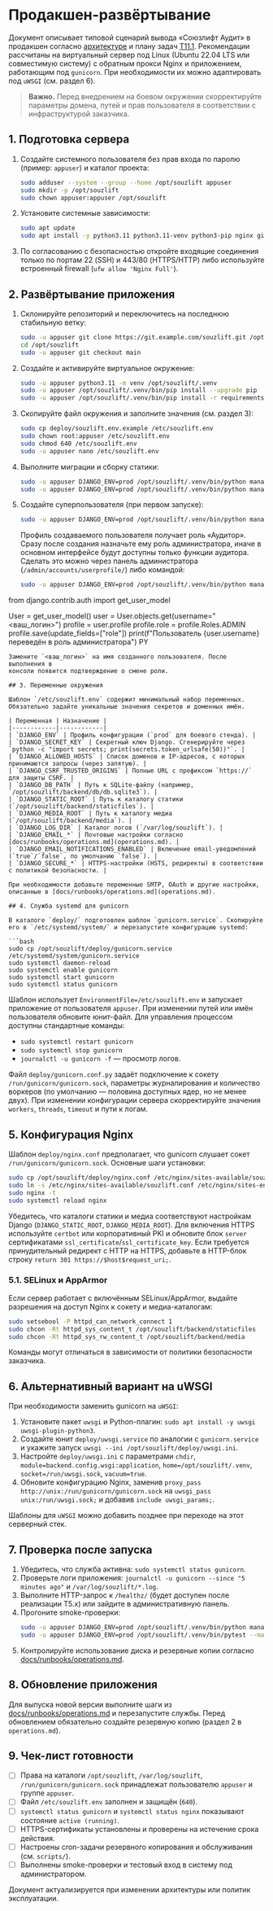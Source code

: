 # Продакшен-развёртывание

Документ описывает типовой сценарий вывода «Союзлифт Аудит» в продакшен согласно [архитектуре](../architecture/v1.md#12-%D1%80%D0%B0%D0%B7%D0%B2%D1%91%D1%80%D1%82%D1%8B%D0%B2%D0%B0%D0%BD%D0%B8%D0%B5-%D0%B8-%D0%BE%D0%B1%D1%81%D0%BB%D1%83%D0%B6%D0%B8%D0%B2%D0%B0%D0%BD%D0%B8%D0%B5) и плану задач [T11.1](../../AGENTS.md). Рекомендации рассчитаны на виртуальный сервер под Linux (Ubuntu 22.04 LTS или совместимую систему) с обратным прокси Nginx и приложением, работающим под `gunicorn`. При необходимости их можно адаптировать под `uWSGI` (см. раздел 6).

> **Важно.** Перед внедрением на боевом окружении скорректируйте параметры домена, путей и прав пользователя в соответствии с инфраструктурой заказчика.

## 1. Подготовка сервера

1. Создайте системного пользователя без прав входа по паролю (пример: `appuser`) и каталог проекта:
   ```bash
   sudo adduser --system --group --home /opt/souzlift appuser
   sudo mkdir -p /opt/souzlift
   sudo chown appuser:appuser /opt/souzlift
   ```
2. Установите системные зависимости:
   ```bash
   sudo apt update
   sudo apt install -y python3.11 python3.11-venv python3-pip nginx git sqlite3
   ```
3. По согласованию с безопасностью откройте входящие соединения только по портам 22 (SSH) и 443/80 (HTTPS/HTTP) либо используйте встроенный firewall (`ufw allow 'Nginx Full'`).

## 2. Развёртывание приложения

1. Склонируйте репозиторий и переключитесь на последнюю стабильную ветку:
   ```bash
   sudo -u appuser git clone https://git.example.com/souzlift.git /opt/souzlift
   cd /opt/souzlift
   sudo -u appuser git checkout main
   ```
2. Создайте и активируйте виртуальное окружение:
   ```bash
   sudo -u appuser python3.11 -m venv /opt/souzlift/.venv
   sudo -u appuser /opt/souzlift/.venv/bin/pip install --upgrade pip
   sudo -u appuser /opt/souzlift/.venv/bin/pip install -r requirements.txt
   ```
3. Скопируйте файл окружения и заполните значения (см. раздел 3):
   ```bash
   sudo cp deploy/souzlift.env.example /etc/souzlift.env
   sudo chown root:appuser /etc/souzlift.env
   sudo chmod 640 /etc/souzlift.env
   sudo -u appuser nano /etc/souzlift.env
   ```
4. Выполните миграции и сборку статики:
   ```bash
   sudo -u appuser DJANGO_ENV=prod /opt/souzlift/.venv/bin/python manage.py migrate
   sudo -u appuser DJANGO_ENV=prod /opt/souzlift/.venv/bin/python manage.py collectstatic --noinput
   ```
5. Создайте суперпользователя (при первом запуске):
   ```bash
   sudo -u appuser DJANGO_ENV=prod /opt/souzlift/.venv/bin/python manage.py createsuperuser
   ```
   Профиль создаваемого пользователя получает роль «Аудитор». Сразу после
   создания назначьте ему роль администратора, иначе в основном интерфейсе будут
   доступны только функции аудитора. Сделать это можно через панель
   администратора (`/admin/accounts/userprofile/`) либо командой:

   ```bash
   sudo -u appuser DJANGO_ENV=prod /opt/souzlift/.venv/bin/python manage.py shell <<'PY'
from django.contrib.auth import get_user_model

User = get_user_model()
user = User.objects.get(username="<ваш_логин>")
profile = user.profile
profile.role = profile.Roles.ADMIN
profile.save(update_fields=["role"])
print(f"Пользователь {user.username} переведён в роль администратора")
PY
   ```
   Замените `<ваш_логин>` на имя созданного пользователя. После выполнения в
   консоли появится подтверждение о смене роли.

## 3. Переменные окружения

Шаблон `/etc/souzlift.env` содержит минимальный набор переменных. Обязательно задайте уникальные значения секретов и доменных имён.

| Переменная | Назначение |
|------------|------------|
| `DJANGO_ENV` | Профиль конфигурации (`prod` для боевого стенда). |
| `DJANGO_SECRET_KEY` | Секретный ключ Django. Сгенерируйте через `python -c "import secrets; print(secrets.token_urlsafe(50))"`. |
| `DJANGO_ALLOWED_HOSTS` | Список доменов и IP-адресов, с которых принимаются запросы (через запятую). |
| `DJANGO_CSRF_TRUSTED_ORIGINS` | Полные URL с префиксом `https://` для защиты CSRF. |
| `DJANGO_DB_PATH` | Путь к SQLite-файлу (например, `/opt/souzlift/backend/db/db.sqlite3`). |
| `DJANGO_STATIC_ROOT` | Путь к каталогу статики (`/opt/souzlift/backend/staticfiles`). |
| `DJANGO_MEDIA_ROOT` | Путь к каталогу медиа (`/opt/souzlift/backend/media`). |
| `DJANGO_LOG_DIR` | Каталог логов (`/var/log/souzlift`). |
| `DJANGO_EMAIL_*` | Почтовые настройки согласно [docs/runbooks/operations.md](operations.md). |
| `DJANGO_EMAIL_NOTIFICATIONS_ENABLED` | Включение email-уведомлений (`true`/`false`, по умолчанию `false`). |
| `DJANGO_SECURE_*` | HTTPS-настройки (HSTS, редиректы) в соответствии с политикой безопасности. |

При необходимости добавьте переменные SMTP, OAuth и другие настройки, описанные в [docs/runbooks/operations.md](operations.md).

## 4. Служба systemd для gunicorn

В каталоге `deploy/` подготовлен шаблон `gunicorn.service`. Скопируйте его в `/etc/systemd/system/` и перезапустите конфигурацию systemd:

```bash
sudo cp /opt/souzlift/deploy/gunicorn.service /etc/systemd/system/gunicorn.service
sudo systemctl daemon-reload
sudo systemctl enable gunicorn
sudo systemctl start gunicorn
sudo systemctl status gunicorn
```

Шаблон использует `EnvironmentFile=/etc/souzlift.env` и запускает приложение от пользователя `appuser`. При изменении путей или имён пользователя обновите юнит-файл. Для управления процессом доступны стандартные команды:

- `sudo systemctl restart gunicorn`
- `sudo systemctl stop gunicorn`
- `journalctl -u gunicorn -f` — просмотр логов.

Файл `deploy/gunicorn.conf.py` задаёт подключение к сокету `/run/gunicorn/gunicorn.sock`, параметры журналирования и количество воркеров (по умолчанию — половина доступных ядер, но не менее двух). При изменении конфигурации сервера скорректируйте значения `workers`, `threads`, `timeout` и пути к логам.

## 5. Конфигурация Nginx

Шаблон `deploy/nginx.conf` предполагает, что gunicorn слушает сокет `/run/gunicorn/gunicorn.sock`. Основные шаги установки:

```bash
sudo cp /opt/souzlift/deploy/nginx.conf /etc/nginx/sites-available/souzlift.conf
sudo ln -s /etc/nginx/sites-available/souzlift.conf /etc/nginx/sites-enabled/souzlift.conf
sudo nginx -t
sudo systemctl reload nginx
```

Убедитесь, что каталоги статики и медиа соответствуют настройкам Django (`DJANGO_STATIC_ROOT`, `DJANGO_MEDIA_ROOT`). Для включения HTTPS используйте `certbot` или корпоративный PKI и обновите блок `server` сертификатами `ssl_certificate`/`ssl_certificate_key`.
Если требуется принудительный редирект с HTTP на HTTPS, добавьте в HTTP-блок строку `return 301 https://$host$request_uri;`.

### 5.1. SELinux и AppArmor

Если сервер работает с включённым SELinux/AppArmor, выдайте разрешения на доступ Nginx к сокету и медиа-каталогам:

```bash
sudo setsebool -P httpd_can_network_connect 1
sudo chcon -Rt httpd_sys_content_t /opt/souzlift/backend/staticfiles
sudo chcon -Rt httpd_sys_rw_content_t /opt/souzlift/backend/media
```

Команды могут отличаться в зависимости от политики безопасности заказчика.

## 6. Альтернативный вариант на uWSGI

При необходимости заменить gunicorn на `uWSGI`:

1. Установите пакет `uwsgi` и Python-плагин: `sudo apt install -y uwsgi uwsgi-plugin-python3`.
2. Создайте юнит `deploy/uwsgi.service` по аналогии с `gunicorn.service` и укажите запуск `uwsgi --ini /opt/souzlift/deploy/uwsgi.ini`.
3. Настройте `deploy/uwsgi.ini` с параметрами `chdir`, `module=backend.config.wsgi:application`, `home=/opt/souzlift/.venv`, `socket=/run/uwsgi.sock`, `vacuum=true`.
4. Обновите конфигурацию Nginx, заменив `proxy_pass http://unix:/run/gunicorn/gunicorn.sock` на `uwsgi_pass unix:/run/uwsgi.sock;` и добавив `include uwsgi_params;`.

Шаблоны для `uWSGI` можно добавить позднее при переходе на этот серверный стек.

## 7. Проверка после запуска

1. Убедитесь, что служба активна: `sudo systemctl status gunicorn`.
2. Проверьте логи приложения: `journalctl -u gunicorn --since "5 minutes ago"` и `/var/log/souzlift/*.log`.
3. Выполните HTTP-запрос к `/healthz/` (будет доступен после реализации T5.x) или зайдите в административную панель.
4. Прогоните smoke-проверки:
   ```bash
   sudo -u appuser DJANGO_ENV=prod /opt/souzlift/.venv/bin/python manage.py check
   sudo -u appuser DJANGO_ENV=prod /opt/souzlift/.venv/bin/pytest --maxfail=1 --disable-warnings
   ```
5. Контролируйте использование диска и резервные копии согласно [docs/runbooks/operations.md](operations.md).

## 8. Обновление приложения

Для выпуска новой версии выполните шаги из [docs/runbooks/operations.md](operations.md#13-%D1%80%D0%B0%D0%B7%D0%B2%D1%91%D1%80%D1%82%D1%8B%D0%B2%D0%B0%D0%BD%D0%B8%D0%B5-%D0%BD%D0%B0-%D0%BF%D1%80%D0%BE%D0%B4%D0%B0%D0%BA%D1%88%D0%B5%D0%BD%D0%B5) и перезапустите службы. Перед обновлением обязательно создайте резервную копию (раздел 2 в `operations.md`).

## 9. Чек-лист готовности

- [ ] Права на каталоги `/opt/souzlift`, `/var/log/souzlift`, `/run/gunicorn/gunicorn.sock` принадлежат пользователю `appuser` и группе `appuser`.
- [ ] Файл `/etc/souzlift.env` заполнен и защищён (`640`).
- [ ] `systemctl status gunicorn` и `systemctl status nginx` показывают состояние `active (running)`.
- [ ] HTTPS-сертификаты установлены и проверены на истечение срока действия.
- [ ] Настроены cron-задачи резервного копирования и обслуживания (см. `scripts/`).
- [ ] Выполнены smoke-проверки и тестовый вход в систему под администратором.

Документ актуализируется при изменении архитектуры или политик эксплуатации.
